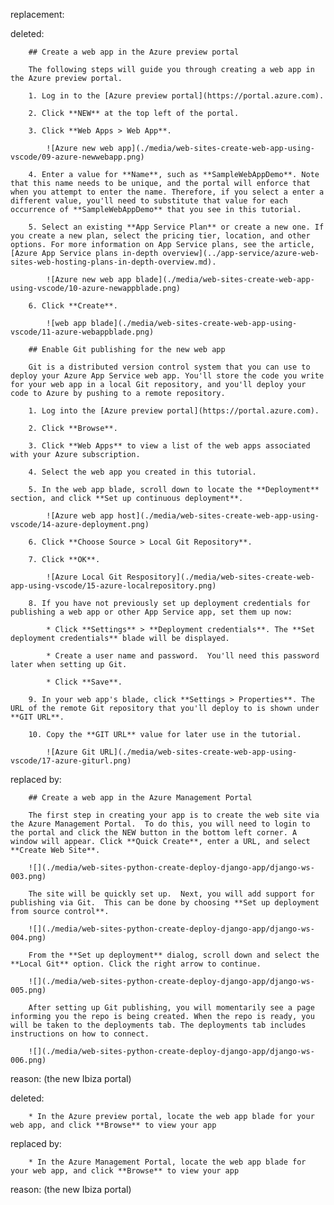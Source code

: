replacement:

deleted:

		## Create a web app in the Azure preview portal
		
		The following steps will guide you through creating a web app in the Azure preview portal.
		
		1. Log in to the [Azure preview portal](https://portal.azure.com).
		
		2. Click **NEW** at the top left of the portal.
		
		3. Click **Web Apps > Web App**.
		
			![Azure new web app](./media/web-sites-create-web-app-using-vscode/09-azure-newwebapp.png)
		
		4. Enter a value for **Name**, such as **SampleWebAppDemo**. Note that this name needs to be unique, and the portal will enforce that when you attempt to enter the name. Therefore, if you select a enter a different value, you'll need to substitute that value for each occurrence of **SampleWebAppDemo** that you see in this tutorial. 
		
		5. Select an existing **App Service Plan** or create a new one. If you create a new plan, select the pricing tier, location, and other options. For more information on App Service plans, see the article, [Azure App Service plans in-depth overview](../app-service/azure-web-sites-web-hosting-plans-in-depth-overview.md).
		
			![Azure new web app blade](./media/web-sites-create-web-app-using-vscode/10-azure-newappblade.png)
		
		6. Click **Create**.
		
			![web app blade](./media/web-sites-create-web-app-using-vscode/11-azure-webappblade.png)

		## Enable Git publishing for the new web app
		
		Git is a distributed version control system that you can use to deploy your Azure App Service web app. You'll store the code you write for your web app in a local Git repository, and you'll deploy your code to Azure by pushing to a remote repository.   
		
		1. Log into the [Azure preview portal](https://portal.azure.com).
		
		2. Click **Browse**.
		
		3. Click **Web Apps** to view a list of the web apps associated with your Azure subscription.
		
		4. Select the web app you created in this tutorial.
		
		5. In the web app blade, scroll down to locate the **Deployment** section, and click **Set up continuous deployment**. 
		
			![Azure web app host](./media/web-sites-create-web-app-using-vscode/14-azure-deployment.png)
		
		6. Click **Choose Source > Local Git Repository**.
		
		7. Click **OK**.
		
			![Azure Local Git Respository](./media/web-sites-create-web-app-using-vscode/15-azure-localrepository.png)
		
		8. If you have not previously set up deployment credentials for publishing a web app or other App Service app, set them up now:
		
			* Click **Settings** > **Deployment credentials**. The **Set deployment credentials** blade will be displayed.
		
			* Create a user name and password.  You'll need this password later when setting up Git.
		
			* Click **Save**.

		9. In your web app's blade, click **Settings > Properties**. The URL of the remote Git repository that you'll deploy to is shown under **GIT URL**.
		
		10. Copy the **GIT URL** value for later use in the tutorial.
		
			![Azure Git URL](./media/web-sites-create-web-app-using-vscode/17-azure-giturl.png)

replaced by:

		## Create a web app in the Azure Management Portal
		
		The first step in creating your app is to create the web site via the Azure Management Portal.  To do this, you will need to login to the portal and click the NEW button in the bottom left corner. A window will appear. Click **Quick Create**, enter a URL, and select **Create Web Site**.
		
		![](./media/web-sites-python-create-deploy-django-app/django-ws-003.png)
		
		The site will be quickly set up.  Next, you will add support for publishing via Git.  This can be done by choosing **Set up deployment from source control**.
		
		![](./media/web-sites-python-create-deploy-django-app/django-ws-004.png)
		
		From the **Set up deployment** dialog, scroll down and select the **Local Git** option. Click the right arrow to continue.
		
		![](./media/web-sites-python-create-deploy-django-app/django-ws-005.png)
		
		After setting up Git publishing, you will momentarily see a page informing you the repo is being created. When the repo is ready, you will be taken to the deployments tab. The deployments tab includes instructions on how to connect.  
		
		![](./media/web-sites-python-create-deploy-django-app/django-ws-006.png)

reason: (the new Ibiza portal)

deleted:

		* In the Azure preview portal, locate the web app blade for your web app, and click **Browse** to view your app

replaced by:

		* In the Azure Management Portal, locate the web app blade for your web app, and click **Browse** to view your app

reason: (the new Ibiza portal)

